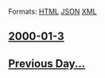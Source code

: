 
Formats: [HTML](2000/01/3/index.html)  [JSON](2000/01/3/index.json)  [XML](2000/01/3/index.xml)  

## [2000-01-3](/news/2000/01/3/index.md)

## [Previous Day...](/news/2000/01/2/index.md)

